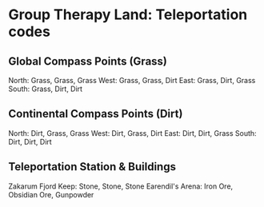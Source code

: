 # Group Therapy Land: Teleportation codes

## Global Compass Points (Grass)

North: Grass, Grass, Grass
West: Grass, Grass, Dirt
East: Grass, Dirt, Grass
South: Grass, Dirt, Dirt

## Continental Compass Points (Dirt)

North: Dirt, Grass, Grass
West: Dirt, Grass, Dirt
East: Dirt, Dirt, Grass
South: Dirt, Dirt, Dirt

## Teleportation Station & Buildings

Zakarum Fjord Keep: Stone, Stone, Stone
Earendil's Arena: Iron Ore, Obsidian Ore, Gunpowder
